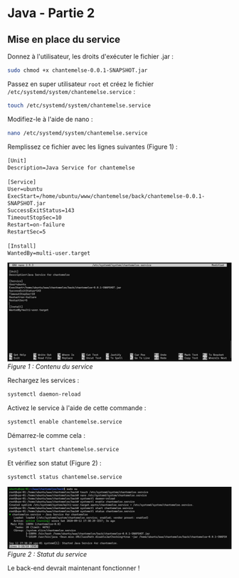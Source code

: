 # Java - Partie 2

## Mise en place du service

Donnez à l'utilisateur, les droits d'exécuter le fichier .jar :
``` bash
sudo chmod +x chantemelse-0.0.1-SNAPSHOT.jar
``` 

Passez en super utilisateur `root` et créez le fichier `/etc/systemd/system/chantemelse.service` :
``` bash
touch /etc/systemd/system/chantemelse.service
``` 

Modifiez-le à l'aide de nano :
``` bash
nano /etc/systemd/system/chantemelse.service
``` 

Remplissez ce fichier avec les lignes suivantes (Figure 1) :
``` markup
[Unit]
Description=Java Service for chantemelse

[Service]
User=ubuntu
ExecStart=/home/ubuntu/www/chantemelse/back/chantemelse-0.0.1-SNAPSHOT.jar
SuccessExitStatus=143
TimeoutStopSec=10
Restart=on-failure
RestartSec=5

[Install]
WantedBy=multi-user.target
```

![Contenu du service](./images/java_part_two_service.jpg)
*Figure 1 : Contenu du service*

Rechargez les services :
``` bash
systemctl daemon-reload
``` 

Activez le service à l'aide de cette commande :
``` bash
systemctl enable chantemelse.service
``` 

Démarrez-le comme cela :
``` bash
systemctl start chantemelse.service
``` 

Et vérifiez son statut (Figure 2) :
``` bash
systemctl status chantemelse.service
``` 

![Statut du service](./images/java_part_two_service_status.jpg)
*Figure 2 : Statut du service*

Le back-end devrait maintenant fonctionner !
